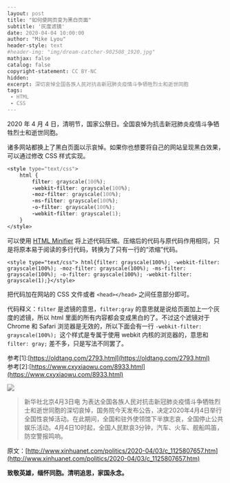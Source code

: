 ```yaml
---
layout: post
title: "如何使网页变为黑白页面"
subtitle: '灰度滤镜'
date: 2020-04-04 10:00:00
author: "Mike Lyou"
header-style: text
#header-img: "img/dream-catcher-902508_1920.jpg"
mathjax: false
catalog: false
copyright-statement: CC BY-NC
hidden:
excerpt: 深切哀悼全国各族人民对抗击新冠肺炎疫情斗争牺牲烈士和逝世同胞
tags:
 - HTML
 - CSS
---
```


<style type="text/css"> html{filter: grayscale(100%); -webkit-filter: grayscale(100%); -moz-filter: grayscale(100%); -ms-filter: grayscale(100%); -o-filter: grayscale(100%); -webkit-filter: grayscale(1);}</style>

<!-- more -->

2020 年 4 月 4 日，清明节，国家公祭日。全国哀悼为抗击新冠肺炎疫情斗争牺牲烈士和逝世同胞。

诸多网站都换上了黑白页面以示哀悼。如果你也想要将自己的网站呈现黑白效果，可以通过修改 CSS 样式实现。


```html
<style type="text/css">
    html {
        filter: grayscale(100%);
        -webkit-filter: grayscale(100%);
        -moz-filter: grayscale(100%);
        -ms-filter: grayscale(100%);
        -o-filter: grayscale(100%);
        -webkit-filter: grayscale(1);
    }
</style>
```

可以使用 [HTML Minifier](https://www.willpeavy.com/tools/minifier/) 将上述代码压缩。压缩后的代码与原代码作用相同，只是将原本易于阅读的多行代码，转换为了只有一行的“浓缩”代码。

```
<style type="text/css"> html{filter: grayscale(100%); -webkit-filter: grayscale(100%); -moz-filter: grayscale(100%); -ms-filter: grayscale(100%); -o-filter: grayscale(100%); -webkit-filter: grayscale(1);}</style>
```

把代码加在网站的 CSS 文件或者 `<head></head>` 之间任意部分即可。

代码释义：`filter` 是滤镜的意思，`filter:gray` 的意思就是说给页面加上一个灰度的滤镜，所以 html 里面的所有内容都会变成黑白的了。不过这个滤镜对于 Chrome 和 Safari 浏览器是无效的，所以下面会有一行 `-webkit-filter: grayscale(100%); `这个样式是专属于使用 webkit 内核的浏览器的，意思和 `filter: gray;` 差不多，只是写法不同罢了。

参考[1]:[https://oldtang.com/2793.html](https://oldtang.com/2793.html)  
参考[2]:[https://www.cxyxiaowu.com/8933.html](https://www.cxyxiaowu.com/8933.html)

![](http://www.xinhuanet.com/politics/2020-04/03/1125807657_15858737649811n.jpg)

>新华社北京4月3日电 为表达全国各族人民对抗击新冠肺炎疫情斗争牺牲烈士和逝世同胞的深切哀悼，国务院今天发布公告，决定2020年4月4日举行全国性哀悼活动。在此期间，全国和驻外使领馆下半旗志哀，全国停止公共娱乐活动。4月4日10时起，全国人民默哀3分钟，汽车、火车、舰船鸣笛，防空警报鸣响。

原文：[http://www.xinhuanet.com/politics/2020-04/03/c_1125807657.htm](http://www.xinhuanet.com/politics/2020-04/03/c_1125807657.htm)



**致敬英雄，缅怀同胞。清明追思，家国永念。**
